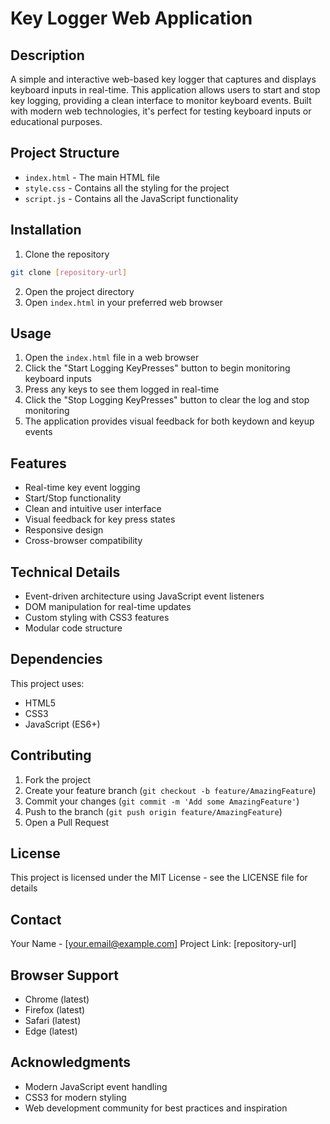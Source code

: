# Key Logger Web Application

## Description
A simple and interactive web-based key logger that captures and displays keyboard inputs in real-time. This application allows users to start and stop key logging, providing a clean interface to monitor keyboard events. Built with modern web technologies, it's perfect for testing keyboard inputs or educational purposes.

## Project Structure
- `index.html` - The main HTML file
- `style.css` - Contains all the styling for the project
- `script.js` - Contains all the JavaScript functionality

## Installation
1. Clone the repository
```bash
git clone [repository-url]
```
2. Open the project directory
3. Open `index.html` in your preferred web browser

## Usage
1. Open the `index.html` file in a web browser
2. Click the "Start Logging KeyPresses" button to begin monitoring keyboard inputs
3. Press any keys to see them logged in real-time
4. Click the "Stop Logging KeyPresses" button to clear the log and stop monitoring
5. The application provides visual feedback for both keydown and keyup events

## Features
- Real-time key event logging
- Start/Stop functionality
- Clean and intuitive user interface
- Visual feedback for key press states
- Responsive design
- Cross-browser compatibility

## Technical Details
- Event-driven architecture using JavaScript event listeners
- DOM manipulation for real-time updates
- Custom styling with CSS3 features
- Modular code structure

## Dependencies
This project uses:
- HTML5
- CSS3
- JavaScript (ES6+)

## Contributing
1. Fork the project
2. Create your feature branch (`git checkout -b feature/AmazingFeature`)
3. Commit your changes (`git commit -m 'Add some AmazingFeature'`)
4. Push to the branch (`git push origin feature/AmazingFeature`)
5. Open a Pull Request

## License
This project is licensed under the MIT License - see the LICENSE file for details

## Contact
Your Name - [your.email@example.com]
Project Link: [repository-url]

## Browser Support
- Chrome (latest)
- Firefox (latest)
- Safari (latest)
- Edge (latest)

## Acknowledgments
* Modern JavaScript event handling
* CSS3 for modern styling
* Web development community for best practices and inspiration